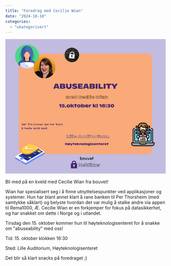 ```yaml
---
title: "Foredrag med Cecilie Wian"
date: "2024-10-10"
categories: 
  - "ukategorisert"
---
```


![abuseability](/public/abuseability.png)

Bli med på en kveld med Cecilie Wian fra bouvet!<br />

Wian har spesialisert seg i å finne utnyttelsespunkter ved applikasjoner og systemer. Hun har blant annet klart å rane banken til Per Thorsheim (med samtykke såklart) og belyste hvordan det var mulig å stalke andre via appen til Rema1000, Æ. Cecilie Wian er en forkjemper for fokus på datasikkerhet, og har snakket om dette i Norge og i utlandet. <br />

Tirsdag den 15. oktober kommer hun til høyteknologisenteret for å snakke om "abuseability" med oss! <br />

Tid: 15. oktober klokken 16:30

Sted: Lille Auditorium, Høyteknologisenteret <br />

Det blir så klart snacks på foredraget ;)
